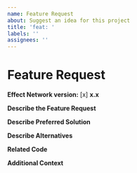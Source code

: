 ```yaml
---
name: Feature Request
about: Suggest an idea for this project
title: 'feat: '
labels: ''
assignees: ''
---
```


<!-- Before submitting an issue, please consult our documentation. -->

<!-- Please make sure you are posting an issue pertaining to the proper repository -->

<!-- Please do not submit support requests or "How to" questions here. Instead, please use one of developer channel in Discord: https://discord.gg/7JJrUE8b -->

<!-- ISSUES MISSING IMPORTANT INFORMATION MAY BE CLOSED WITHOUT INVESTIGATION. -->

# Feature Request

**Effect Network version:**
[x] **x.x**

**Describe the Feature Request**
<!-- A clear and concise description of what the feature request is. Please include if your feature request is related to a problem. -->

**Describe Preferred Solution**
<!-- A clear and concise description of what you want to happen. -->

**Describe Alternatives**
<!-- A clear and concise description of any alternative solutions or features you've considered. -->

**Related Code**
<!-- If you are able to illustrate the feature request with an example, please provide a sample code snippet. -->

**Additional Context**
<!-- List any other information that is relevant to your issue. Stack traces, related issues, suggestions on how to add, use case, Stack Overflow links, forum links, screenshots, OS if applicable, etc. -->
